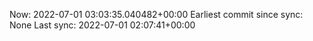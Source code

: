 Now: 2022-07-01 03:03:35.040482+00:00 Earliest commit since sync: None Last sync: 2022-07-01 02:07:41+00:00

